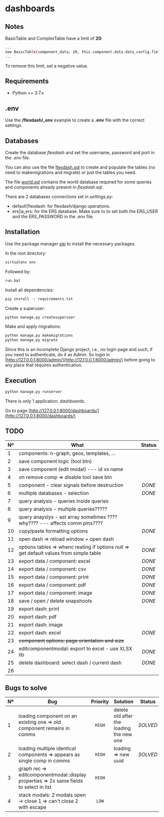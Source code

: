 # dashboards

## Notes

BasicTable and ComplexTable have a limit of **20**:

```bash
...
new BasicTable(component_data, 20, this.component.data.data_config.fields, (row) => 
...
```

To remove this limit, set a negative value.


## Requirements

* Python >= 3.7.x

## .env

Use the **/flexdash/_env** example to create a **.env** file with the correct settings.


## Databases

Create the database *flexdash* and set the username, password and port in the *.env* file.

You can also use the file [flexdash.sql](https://github.com/tiago1856/dashboards/blob/master/flexdash.sql) to create and populate the tables (no need to makemigrations and migrate) or just the tables you need.

The file [world.sql](https://github.com/tiago1856/dashboards/blob/master/world.sql) contains the world database required for some queries and components already present in *flexdash.sql*.

There are 2 databases connections set in *settings.py*:
* default|flexdash: for flexdash/django operations.
* ers|ia_ers: for the ERS database. Make sure to to set both the ERS_USER and the ERS_PASSWORD in the .env file.



## Installation

Use the package manager [pip](https://pip.pypa.io/en/stable/) to install the necessary packages.

In the root directory:

```bash
virtualenv env
```

Followed by:

```bash
run.bat
```

Install all dependencies:

```bash
pip install -r requirements.txt
```

Create a superuser:
```bash
python manage.py createsuperuser
```

Make and apply migrations:
```bash
python manage.py makemigrations
python manage.py migrate
```

Since this is an incomplete Django project, i.e., no login page and such, if you need to authenticate,
do it as Admin. So login in [http://127.0.0.1:8000/admin/](http://127.0.0.1:8000/admin/) before going to any place
that requires authentication.


## Execution

```bash
python manage.py runserver
```

There is only 1 application: *dashboards*.

Go to page [http://127.0.0.1:8000/dashboards/](http://127.0.0.1:8000/dashboards/)


## TODO

| Nº        | What        | Status        | 
| ------------- | -------------|:-------------:|
| 1 | components: n-graph, geos, templates, ... |  | 
| 2 | save component logic (tool btn) |  | 
| 3 | save component (edit modal) --- id vs name |  | 
| 4 | on remove comp => disable tool save btn |  | 
| 5 | component - clear signals before destruction | *DONE* | 
| 6 | multiple databases - selection | *DONE* | 
| 7 | query analysis - queries inside queries |  | 
| 8 | query analysis - multiple queries????? |  | 
| 9 | query anayslys - ast array sometimes ???? why???? --- affects comm pins???? |  | 
| 10 | copy/paste formatting options | *DONE* | 
| 11 | open dash => reload window + open dash |  | 
| 12 | options tables => whenc reating if options null => get default values from simple table | *DONE* | 
| 13 | export data / component: excel | *DONE* | 
| 14 | export data / component: csv | *DONE* | 
| 15 | export data / component: print | *DONE* | 
| 16 | export data / component: pdf | *DONE* | 
| 17 | export data / component: image | *DONE* | 
| 18 | save / open / delete snapshoots | *DONE* | 
| 19 | export dash: print |  | 
| 20 | export dash: pdf |  | 
| 21 | export dash: image |  | 
| 22 | export dash: excel | *DONE* | 
| 23 | ~~component options: page orientation and size~~ |  | 
| 24 | editcomponentmodal: export to excel - use XLSX lib | *DONE* | 
| 25 | delete dashboard: select dash / current dash | *DONE* | 
| 26 |  |  | 


## Bugs to solve

| Nº        | Bug        | Priority        | Solution | Status |
| ------------- | ------------- |:-------------:| ------------- |:-------------:|
| 1 | loading component on an existing one => old component remains in comms | `HIGH` | delete old after the loading the new one | *SOLVED* |
| 2 | loading multiple identical components => appears as single comp in comms | `HIGH` | loading => new uuid | *SOLVED* |
| 3 | graph rec => editcomponentmodal::display properties => 2x same fields to select in list | `HIGH` |  |  |
| 4 | stack modals: 2 modals open -> close 1 => can't close 2 with escape | `LOW` |  |  |


